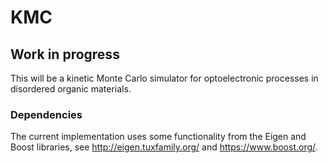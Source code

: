 # KMC

## Work in progress

This will be a kinetic Monte Carlo simulator for optoelectronic processes in disordered organic materials.

### Dependencies

The current implementation uses some functionality from the Eigen and Boost libraries, see <http://eigen.tuxfamily.org/> and <https://www.boost.org/>.
